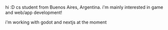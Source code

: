 hi :D cs student from Buenos Aires, Argentina.
i'm mainly interested in game and web/app development!

i'm working with godot and nextjs at the moment
